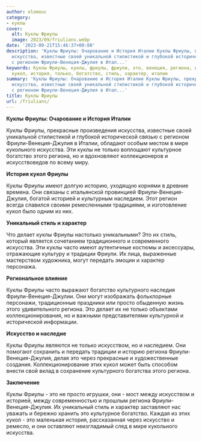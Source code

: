 ```yaml
---
author: olomouc
category:
- куклы
cover:
  alt: Куклы Фриулы
  image: 2023/09/friulians.webp
date: '2023-09-21T15:46:37+00:00'
description: 'Куклы Фриулы: Очарование и История Италии Куклы Фриулы, прекрасные произведения
  искусства, известные своей уникальной стилистикой и глубокой исторической связью
  с регионом Фриули-Венеция-Джулия в Итал...'
keywords: Куклы Фриулы, куклы, фриулы, фриули, это, венеция, региона, искусства, джулия,
  кукол, история, только, богатство, стиль, характер, италии
summary: 'Куклы Фриулы: Очарование и История Италии Куклы Фриулы, прекрасные произведения
  искусства, известные своей уникальной стилистикой и глубокой исторической связью
  с регионом Фриули-Венеция-Джулия в Итал...'
title: Куклы Фриулы
url: /friulians/
---
```


**Куклы Фриулы: Очарование и История Италии**

Куклы Фриулы, прекрасные произведения искусства, известные своей уникальной стилистикой и глубокой исторической связью с регионом Фриули-Венеция-Джулия в Италии, обладают особым местом в мире кукольного искусства. Эти куклы не только воплощают культурное богатство этого региона, но и вдохновляют коллекционеров и искусствоведов по всему миру.

**История кукол Фриулы**

Куклы Фриулы имеют долгую историю, уходящую корнями в древние времена. Они связаны с итальянской провинцией Фриули-Венеция-Джулия, богатой историей и культурным наследием. Этот регион всегда славился своими ремесленными традициями, и изготовление кукол было одним из них.

**Уникальный стиль и характер**

Что делает куклы Фриулы настолько уникальными? Это их стиль, который является сочетанием традиционного и современного искусства. Эти куклы часто имеют аутентичные костюмы и аксессуары, отражающие культуру и традиции Фриули. Их лица, выраженные мастерством художника, могут передать эмоции и характер персонажа.

**Региональное влияние**

Куклы Фриулы часто выражают богатство культурного наследия Фриули-Венеция-Джулии. Они могут изображать фольклорные персонажи, традиционные праздники или просто обыденную жизнь этого удивительного региона. Это делает их не только объектами коллекционирования, но и важными представителями культурной и исторической информации.

**Искусство и наследие**

Куклы Фриулы являются не только искусством, но и наследием. Они помогают сохранить и передать традиции и историю региона Фриули-Венеция-Джулия, делая это через прекрасные и художественные создания. Коллекционирование этих кукол может быть способом внести свой вклад в сохранение культурного богатства этого региона.

**Заключение**

Куклы Фриулы \- это не просто игрушки, они \- мост между искусством и историей, между современностью и прошлым региона Фриули\-Венеция\-Джулия. Их уникальный стиль и характер заставляют нас уважать и бережно хранить это культурное богатство. Каждая из этих кукол \- это маленькая история, рассказанная через искусство и ремесло, и они оставляют неизгладимый след в мире кукольного искусства.